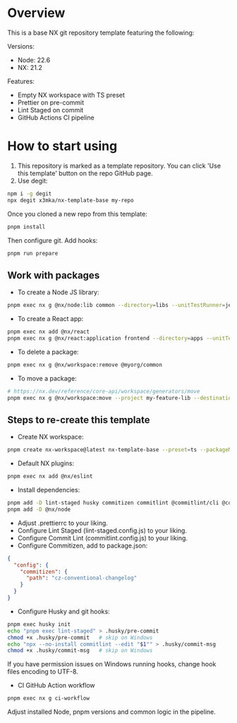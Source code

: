 # Overview

This is a base NX git repository template featuring the following:

Versions:
- Node: 22.6
- NX: 21.2

Features:
- Empty NX workspace with TS preset
- Prettier on pre-commit
- Lint Staged on commit
- GitHub Actions CI pipeline

# How to start using

1. This repository is marked as a template repository. You can click 'Use this template' button on the repo GitHub page.
2. Use degit:
```sh
npm i -g degit
npx degit x3mka/nx-template-base my-repo
```

Once you cloned a new repo from this template:
```sh
pnpm install
```

Then configure git. Add hooks:
```sh
pnpm run prepare
```

## Work with packages

- To create a Node JS library:
```sh
pnpm exec nx g @nx/node:lib common --directory=libs --unitTestRunner=jest --importPath=@myorg/common --linter=eslint --standaloneConfig
```

- To create a React app:
```sh
pnpm exec nx add @nx/react
pnpm exec nx g @nx/react:application frontend --directory=apps --unitTestRunner=jest --linter=eslint --standaloneConfig
```

- To delete a package:
```sh
pnpm exec nx g @nx/workspace:remove @myorg/common
```

- To move a package:
```sh
# https://nx.dev/reference/core-api/workspace/generators/move
pnpm exec nx g @nx/workspace:move --project my-feature-lib --destination shared/my-feature-lib
```

## Steps to re-create this template

- Create NX workspace:
```sh
pnpm create nx-workspace@latest nx-template-base --preset=ts --packageManager=pnpm --nxCloud=skip --formatter=prettier 
```

- Default NX plugins:
```sh
pnpm exec nx add @nx/eslint
```

- Install dependencies:
```sh
pnpm add -D lint-staged husky commitizen commitlint @commitlint/cli @commitlint/config-conventional
pnpm add -D @nx/node
```

- Adjust .prettierrc to your liking.
- Configure Lint Staged (lint-staged.config.js) to your liking.
- Configure Commit Lint (commitlint.config.js) to your liking.
- Configure Commitizen, add to package.json:
```json
{
  "config": {
    "commitizen": {
      "path": "cz-conventional-changelog"
    }
  }
}
```

- Configure Husky and git hooks:
```sh
pnpm exec husky init
echo "pnpm exec lint-staged" > .husky/pre-commit
chmod +x .husky/pre-commit   # skip on Windows
echo "npx --no-install commitlint --edit "$1"" > .husky/commit-msg
chmod +x .husky/commit-msg   # skip on Windows
```
If you have permission issues on Windows running hooks, change hook files encoding to UTF-8.

- CI GitHub Action workflow
```sh
pnpm exec nx g ci-workflow
```
Adjust installed Node, pnpm versions and common logic in the pipeline.

